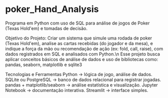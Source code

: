 # poker_Hand_Analysis
Programa em Python com uso de SQL para análise de jogos de Poker (Texas Hold'em) e tomadas de decisão.

Objetivo do Projeto:
Criar um sistema que simule uma rodada de poker (Texas Hold'em), analise as cartas recebidas (do jogador e da mesa), e indique a força da mão ou recomendação de ação (ex: fold, call, raise), com dados registrados em SQL e analisados com Python.\n
Esse projeto busca aplicar conceitos básicos de análise de dados e uso de bibliotecas como: pandas, seaborn, matplotlib e sqlite3

Tecnologias e Ferramentas
Python -> lógica de jogo, análise de dados.
SQLite ou PostgreSQL -> banco de dados relacional para registrar jogadas.
pandas + matplotlib/seaborn -> análise estatística e visualização.
Jupyter Notebook -> documentação interativa.
Streamlit -> interface simples.
